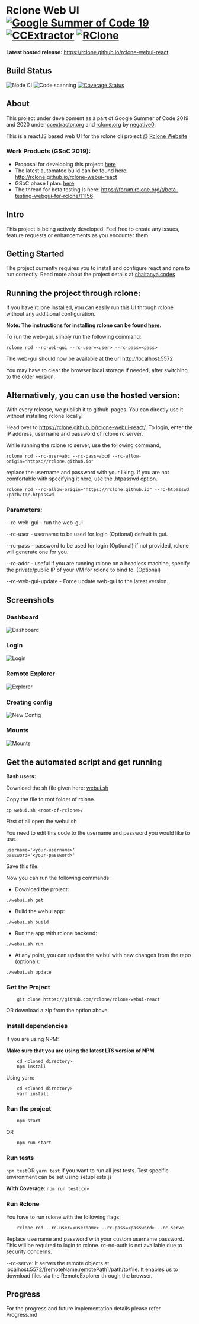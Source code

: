 # Rclone Web UI  [![Google Summer of Code 19](https://img.shields.io/badge/Google%20Summer%20of%20Code-2019%202020-blue.svg)](https://summerofcode.withgoogle.com/projects/#5104629795258368) [![CCExtractor](https://img.shields.io/badge/CCExtractor-org-red.svg)](https://www.ccextractor.org/) [![RClone](https://img.shields.io/badge/RClone-org-blue.svg)](https://rclone.org/)

**Latest hosted release:** https://rclone.github.io/rclone-webui-react



## Build Status

![Node CI](https://github.com/rclone/rclone-webui-react/workflows/Node%20CI/badge.svg)
![Code scanning](https://github.com/rclone/rclone-webui-react/workflows/Code%20scanning%20-%20action/badge.svg)
[![Coverage Status](https://coveralls.io/repos/github/rclone/rclone-webui-react/badge.svg?branch=master)](https://coveralls.io/github/rclone/rclone-webui-react?branch=master)

## About

This project under development as a part of Google Summer of Code 2019 and 2020 under [ccextractor.org](https://ccextractor.org) and [rclone.org](https://rclone.org) by [negative0](https://github.com/negative0).

This is a reactJS based web UI for the rclone cli project @ [Rclone Website](https://rclone.org/)  

### Work Products (GSoC 2019):

- Proposal for developing this project: [here](https://docs.google.com/document/d/1l6OHrM2XemHP-l2_iBdYPdPNVgiSB5t1es_-0ogrty0/edit?usp=sharing)
- The latest automated build can be found here: http://rclone.github.io/rclone-webui-react
- GSoC phase I plan: [here](http://good2be.me/blog/gsoc-phase-i.html)
- The thread for beta testing is here: https://forum.rclone.org/t/beta-testing-webgui-for-rclone/11156

## Intro

This project is being actively developed. Feel free to create any issues, feature requests or enhancements as you encounter them. 

## Getting Started

The project currently requires you to install and configure react and npm to run correctly.
Read more about the project details at [chaitanya.codes](http://chaitanya.codes)

## Running the project through rclone:

If you have rclone installed, you can easily run this UI through rclone without any additional configuration.

**Note: The instructions for installing rclone can be found [here](https://rclone.org/install/).**

To run the web-gui, simply run the following command:

```shell script
rclone rcd --rc-web-gui --rc-user=<user> --rc-pass=<pass> 
```
The web-gui should now be available at the url http://localhost:5572

You may have to clear the browser local storage if needed, after switching to the older version.

## Alternatively, you can use the hosted version:
With every release, we publish it to github-pages. You can directly use it without installing rclone locally.

Head over to https://rclone.github.io/rclone-webui-react/. To login, enter the IP address, username and password of rclone rc server.

While running the rclone rc server, use the following command,
```
rclone rcd --rc-user=abc --rc-pass=abcd --rc-allow-origin="https://rclone.github.io" 
```
replace the username and password with your liking. If you are not comfortable with specifying it here, use the .htpasswd option.

```
rclone rcd --rc-allow-origin="https://rclone.github.io" --rc-htpasswd /path/to/.htpasswd
```

### Parameters:
--rc-web-gui - run the web-gui

--rc-user - username to be used for login (Optional) default is gui.

--rc-pass - password to be used for login (Optional) if not provided, rclone will generate one for you.

--rc-addr - useful if you are running rclone on a headless machine, specify the private/public IP of your VM for rclone to bind to. (Optional)

--rc-web-gui-update - Force update web-gui to the latest version.



## Screenshots
### Dashboard
![Dashboard](screenshots/dashboard.png)

### Login
![Login](screenshots/login.png)

### Remote Explorer
![Explorer](screenshots/remoteexplorer.png)

### Creating config
![New Config](screenshots/config.png)

### Mounts
![Mounts](screenshots/mounts.png)

## Get the automated script and get running

**Bash users:**

Download the sh file given here: 
[webui.sh](https://raw.githubusercontent.com/rclone/rclone-webui-react/master/webui.sh)

Copy the file to root folder of rclone.

```
cp webui.sh <root-of-rclone>/
```
First of all open the webui.sh

You need to edit this code to the username and password you would like to use.
```
username='<your-username>'
password='<your-password>'
```
Save this file.

Now you can run the following commands:

- Download the project:
```
./webui.sh get
```

- Build the webui app:
```
./webui.sh build
```

- Run the app with rclone backend:
```
./webui.sh run
```

- At any point, you can update the webui with new changes from the repo (optional):

```
./webui.sh update
```


### Get the Project
```
    git clone https://github.com/rclone/rclone-webui-react
```
OR download a zip from the option above.

### Install dependencies
If you are using NPM:

**Make sure that you are using the latest LTS version of NPM**
```
    cd <cloned directory>
    npm install 
```

Using yarn:
```explorer
    cd <cloned directory>
    yarn install
```


### Run the project
```
    npm start
```
OR
```
    npm run start
```

### Run tests
```npm test```OR ```yarn test``` if you want to run all jest tests. 
Test specific environment can be set using setupTests.js

**With Coverage**: ```npm run test:cov```


### Run Rclone
You have to run rclone with the following flags:
```
    rclone rcd --rc-user=<username> --rc-pass=<password> --rc-serve
```
Replace username and password with your custom username password. This will be required to login to rclone. rc-no-auth is not available due to security concerns.

--rc-serve:  It serves the remote objects at localhost:5572/[remoteName:remotePath]/path/to/file. It enables us to download files via the RemoteExplorer through the browser.

## Progress

For the progress and future implementation details please refer Progress.md


